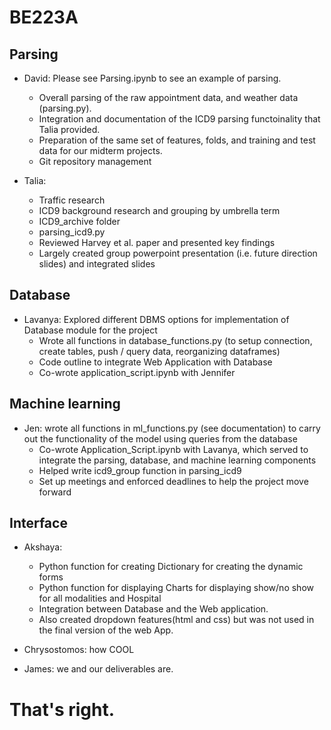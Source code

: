 # BE223A
## Parsing

- David: Please see Parsing.ipynb to see an example of parsing. 
  - Overall parsing of the raw appointment data, and weather data (parsing.py). 
  - Integration and documentation of the ICD9 parsing functoinality that Talia provided. 
  - Preparation of the same set of features, folds, and training and test data for our midterm projects. 
  - Git repository management

- Talia: 
  - Traffic research
  - ICD9 background research and grouping by umbrella term
  - ICD9_archive folder
  - parsing_icd9.py
  - Reviewed Harvey et al. paper and presented key findings
  - Largely created group powerpoint presentation (i.e. future direction slides) and integrated slides

## Database

- Lavanya: Explored different DBMS options for implementation of Database module for the project  
  - Wrote all functions in database_functions.py (to setup connection, create tables, push / query data, reorganizing dataframes)
  - Code outline to integrate Web Application with Database
  - Co-wrote application_script.ipynb with Jennifer

## Machine learning

- Jen: wrote all functions in ml_functions.py (see documentation) to carry out the functionality of the model using queries from the database
  - Co-wrote Application_Script.ipynb with Lavanya, which served to integrate the parsing, database, and machine learning components
  - Helped write icd9_group function in parsing_icd9
  - Set up meetings and enforced deadlines to help the project move forward

## Interface

- Akshaya: 
  - Python function for creating Dictionary for creating the dynamic forms
  - Python function for displaying Charts for displaying show/no show for all modalities and Hospital
  - Integration between Database and the Web application.
  - Also created dropdown features(html and css) but was not used in the final version of the web App.

- Chrysostomos: how COOL 

- James: we and our deliverables are. 

# That's right. 

